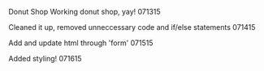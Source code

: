 Donut Shop
Working donut shop, yay!
071315

Cleaned it up, removed unneccessary code and if/else statements
071415

Add and update html through 'form'
071515

Added styling!
071615
